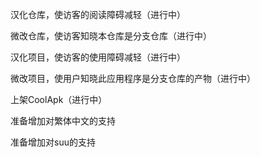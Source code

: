 汉化仓库，使访客的阅读障碍减轻（进行中）

微改仓库，使访客知晓本仓库是分支仓库（进行中）

汉化项目，使访客的使用障碍减轻（进行中）

微改项目，使用户知晓此应用程序是分支仓库的产物（进行中）

上架CoolApk（进行中）


准备增加对繁体中文的支持

准备增加对suu的支持
